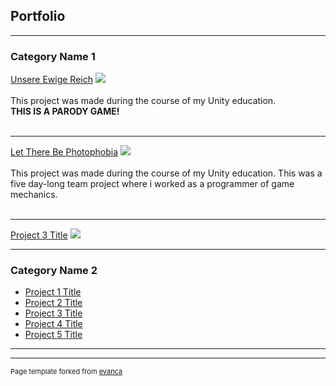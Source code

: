 ## Portfolio

---

### Category Name 1 

[Unsere Ewige Reich](https://marxshady.itch.io/unsere-ewige-reich)
<img src="https://img.itch.zone/aW1nLzcyOTYwNzUuanBn/original/Soyy8z.jpg?raw=true"/>
<br><br>This project was made during the course of my Unity education.<br><b>THIS IS A PARODY GAME!</b><br><br>

---
[Let There Be Photophobia](https://callmetoots.itch.io/let-there-be-photophobia)
<img src="https://img.itch.zone/aW1nLzc2NTQ3NTEucG5n/original/B%2FV6Le.png?raw=true"/>
<br><br>This project was made during the course of my Unity education. This was a five day-long team project where i worked as a programmer of game mechanics.<br><br>

---
[Project 3 Title](http://example.com/)
<img src="images/dummy_thumbnail.jpg?raw=true"/>

---

### Category Name 2

- [Project 1 Title](http://example.com/)
- [Project 2 Title](http://example.com/)
- [Project 3 Title](http://example.com/)
- [Project 4 Title](http://example.com/)
- [Project 5 Title](http://example.com/)

---




---
<p style="font-size:11px">Page template forked from <a href="https://github.com/evanca/quick-portfolio">evanca</a></p>
<!-- Remove above link if you don't want to attibute -->
